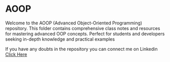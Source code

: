 # AOOP
Welcome to the AOOP (Advanced Object-Oriented Programming) repository. This folder contains comprehensive class notes and resources for mastering advanced OOP concepts. Perfect for students and developers seeking in-depth knowledge and practical examples

If you have any doubts in the repository you can connect me on Linkedin <a href = "https://www.linkedin.com/in/senthil-kumar-89b0a125b/">Click Here</a>